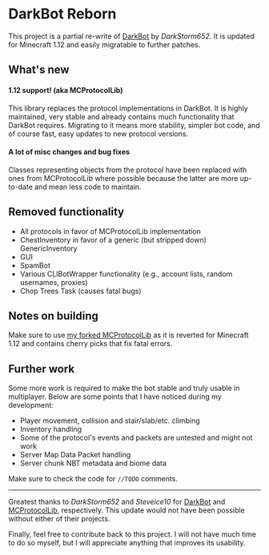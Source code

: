 # DarkBot Reborn

This project is a partial re-write of [DarkBot](https://github.com/DarkStorm652/DarkBot) by *DarkStorm652*. It is updated for Minecraft 1.12 and easily migratable to further patches.

## What's new

#### 1.12 support! (aka MCProtocolLib)
This library replaces the protocol implementations in DarkBot. It is highly maintained, very stable and already contains much functionality that DarkBot requires. Migrating to it means more stability, simpler bot code, and of course fast, easy updates to new protocol versions.

#### A lot of misc changes and bug fixes
Classes representing objects from the protocol have been replaced with ones from MCProtocolLib where possible because the latter are more up-to-date and mean less code to maintain.

## Removed functionality
* All protocols in favor of MCProtocolLib implementation
* ChestInventory in favor of a generic (but stripped down) GenericInventory
* GUI
* SpamBot
* Various CLIBotWrapper functionality (e.g., account lists, random usernames, proxies)
* Chop Trees Task (causes fatal bugs)

## Notes on building
Make sure to use [my forked MCProtocolLib](https://github.com/ViRb3/MCProtocolLib/tree/1.12-1-hotfix) as it is reverted for Minecraft 1.12 and contains cherry picks that fix fatal errors.

## Further work
Some more work is required to make the bot stable and truly usable in multiplayer. Below are some points that I have noticed during my development:
* Player movement, collision and stair/slab/etc. climbing
* Inventory handling
* Some of the protocol's events and packets are untested and might not work
* Server Map Data Packet handling
* Server chunk NBT metadata and biome data

Make sure to check the code for `//TODO` comments.

---

Greatest thanks to *DarkStorm652* and *Steveice10* for [DarkBot](https://github.com/DarkStorm652/DarkBot) and [MCProtocolLib](https://github.com/Steveice10/MCProtocolLib), respectively. This update would not have been possible without either of their projects.

Finally, feel free to contribute back to this project. I will not have much time to do so myself, but I will appreciate anything that improves its usability.
